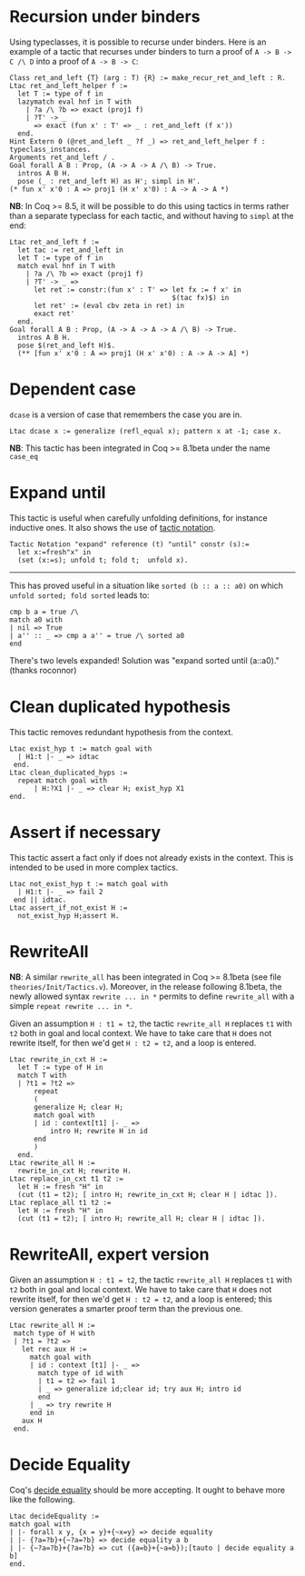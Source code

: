 <a name="LtacUnderBinders">Recursion under binders</a>
======================================================

Using typeclasses, it is possible to recurse under binders. Here is an example of a tactic that recurses under binders to turn a proof of `A -> B -> C /\ D` into a proof of `A -> B -> C`:

    Class ret_and_left {T} (arg : T) {R} := make_recur_ret_and_left : R.
    Ltac ret_and_left_helper f :=
      let T := type of f in
      lazymatch eval hnf in T with
        | ?a /\ ?b => exact (proj1 f)
        | ?T' -> _
          => exact (fun x' : T' => _ : ret_and_left (f x'))
      end.
    Hint Extern 0 (@ret_and_left _ ?f _) => ret_and_left_helper f : typeclass_instances.
    Arguments ret_and_left / .
    Goal forall A B : Prop, (A -> A -> A /\ B) -> True.
      intros A B H.
      pose (_ : ret_and_left H) as H'; simpl in H'.
    (* fun x' x'0 : A => proj1 (H x' x'0) : A -> A -> A *)

**NB**: In Coq &gt;= 8.5, it will be possible to do this using tactics in terms rather than a separate typeclass for each tactic, and without having to `simpl` at the end:

    Ltac ret_and_left f :=
      let tac := ret_and_left in
      let T := type of f in
      match eval hnf in T with
        | ?a /\ ?b => exact (proj1 f)
        | ?T' -> _ =>
          let ret := constr:(fun x' : T' => let fx := f x' in
                                            $(tac fx)$) in
          let ret' := (eval cbv zeta in ret) in
          exact ret'
      end.
    Goal forall A B : Prop, (A -> A -> A -> A /\ B) -> True.
      intros A B H.
      pose $(ret_and_left H)$.
      (** [fun x' x'0 : A => proj1 (H x' x'0) : A -> A -> A] *)

Dependent case
==============

`dcase` is a version of case that remembers the case you are in.

    Ltac dcase x := generalize (refl_equal x); pattern x at -1; case x.

**NB**: This tactic has been integrated in Coq &gt;= 8.1beta under the name `case_eq`

Expand until
============

This tactic is useful when carefully unfolding definitions, for instance inductive ones. It also shows the use of [tactic notation](http://pauillac.inria.fr/coq/doc/Reference-Manual013.html#toc71).

    Tactic Notation "expand" reference (t) "until" constr (s):=
      let x:=fresh"x" in
      (set (x:=s); unfold t; fold t;  unfold x).

------------------------------------------------------------------------

This has proved useful in a situation like `sorted (b :: a :: a0)` on
which `unfold sorted; fold sorted` leads to:

```
cmp b a = true /\
match a0 with
| nil => True
| a'' :: _ => cmp a a'' = true /\ sorted a0
end
```

There's two levels expanded! Solution was "expand sorted until (a::a0)." (thanks roconnor)

Clean duplicated hypothesis
===========================

This tactic removes redundant hypothesis from the context.

    Ltac exist_hyp t := match goal with
      | H1:t |- _ => idtac
     end.
    Ltac clean_duplicated_hyps :=
      repeat match goal with
          | H:?X1 |- _ => clear H; exist_hyp X1
    end.

Assert if necessary
===================

This tactic assert a fact only if does not already exists in the context. This is intended to be used in more complex tactics.

    Ltac not_exist_hyp t := match goal with
      | H1:t |- _ => fail 2
     end || idtac.
    Ltac assert_if_not_exist H :=
      not_exist_hyp H;assert H.

<a name="RewriteAll">RewriteAll</a>
===================================

**NB**: A similar `rewrite_all` has been integrated in Coq &gt;= 8.1beta (see file `theories/Init/Tactics.v`). Moreover, in the release following 8.1beta, the newly allowed syntax `rewrite ... in *` permits to define `rewrite_all` with a simple `repeat rewrite ... in *`.

Given an assumption `H : t1 = t2`, the tactic `rewrite_all H` replaces `t1` with `t2` both in goal and local context. We have to take care that `H` does not rewrite itself, for then we'd get `H : t2 = t2`, and a loop is entered.

    Ltac rewrite_in_cxt H :=
      let T := type of H in
      match T with
      | ?t1 = ?t2 =>
          repeat
          (
          generalize H; clear H;
          match goal with
          | id : context[t1] |- _ =>
              intro H; rewrite H in id
          end
          )
      end.
    Ltac rewrite_all H :=
      rewrite_in_cxt H; rewrite H.
    Ltac replace_in_cxt t1 t2 :=
      let H := fresh "H" in
      (cut (t1 = t2); [ intro H; rewrite_in_cxt H; clear H | idtac ]).
    Ltac replace_all t1 t2 :=
      let H := fresh "H" in
      (cut (t1 = t2); [ intro H; rewrite_all H; clear H | idtac ]).

<a name="RewriteAll2">RewriteAll, expert version</a>
====================================================

Given an assumption `H : t1 = t2`, the tactic `rewrite_all H` replaces `t1` with `t2` both in goal and local context. We have to take care that `H` does not rewrite itself, for then we'd get `H : t2 = t2`, and a loop is entered; this version generates a smarter proof term than the previous one.

    Ltac rewrite_all H :=
     match type of H with
     | ?t1 = ?t2 =>
       let rec aux H :=
         match goal with
         | id : context [t1] |- _ =>
           match type of id with
           | t1 = t2 => fail 1
           | _ => generalize id;clear id; try aux H; intro id
           end
         | _ => try rewrite H
         end in
       aux H
     end.

<a name="DecideEquality">Decide Equality</a>
============================================

Coq's [decide equality](http://coq.inria.fr/doc/Reference-Manual010.html#@tactic78) should be more accepting. It ought to behave more like the following.

    Ltac decideEquality :=
    match goal with
    | |- forall x y, {x = y}+{~x=y} => decide equality
    | |- {?a=?b}+{~?a=?b} => decide equality a b
    | |- {~?a=?b}+{?a=?b} => cut ({a=b}+{~a=b});[tauto | decide equality a b]
    end.
